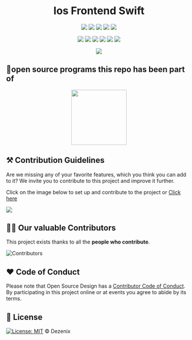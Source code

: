 <h1 align="center">Ios Frontend Swift</h1>


<div align="center">

<a href="https://github.com/Dezenix/ios-frontend-swift"><img src="https://badges.frapsoft.com/os/v1/open-source.svg?v=103"></a>
<a href="https://github.com/Dezenix/ios-frontend-swift"><img src="https://img.shields.io/badge/Built%20by-Designers-0059b3"></a>
<a href="https://github.com/Dezenix/ios-frontend-swift"><img src="https://img.shields.io/static/v1.svg?label=Contributions&message=Welcome&color=yellow"></a>
<a href="https://github.com/Dezenix/"><img src="https://img.shields.io/badge/Maintained%3F-yes-brightgreen.svg?v=103"></a>
<a href="https://github.com/Dezenix/ios-frontend-swift/blob/master/LICENSE"><img src="https://img.shields.io/badge/license-MIT-blue.svg?v=103"></a>

<a href="https://github.com/Dezenix/ios-frontend-swift/graphs/contributors"><img src="https://img.shields.io/github/contributors/Dezenix/ios-frontend-swift?color=brightgreen"></a>
<a href="https://github.com/Dezenix/ios-frontend-swift/stargazers"><img src="https://img.shields.io/github/stars/Dezenix/ios-frontend-swift?color=0059b3"></a>
<a href="https://github.com/Dezenix/ios-frontend-swift/network/members"><img src="https://img.shields.io/github/forks/Dezenix/ios-frontend-swift?color=yellow"></a>
<a href="https://github.com/Dezenix/ios-frontend-swift/issues?q=is%3Aissue+is%3Aclosed"><img src="https://img.shields.io/github/issues-closed-raw/Dezenix/ios-frontend-swift?color=yellow"></a>
<a href="https://github.com/Dezenix/ios-frontend-swift/pulls"><img src="https://img.shields.io/github/issues-pr/Dezenix/ios-frontend-swift?color=brightgreen"></a>
<a href="https://github.com/Dezenix/ios-frontend-swift/pulls?q=is%3Apr+is%3Aclosed"><img src="https://img.shields.io/github/issues-pr-closed-raw/Dezenix/ios-frontend-swift?color=0059b3"></a>
<!-- <a href="https://github.com/Dezenix/ios-frontend-swift/issues"><img src="https://img.shields.io/github/issues/Dezenix/ios-frontend-swift?color=0059b3"></a> -->
<img src="https://user-images.githubusercontent.com/73097560/115834477-dbab4500-a447-11eb-908a-139a6edaec5c.gif">
  
</div>

## 💯open source programs this repo has been part of
<div align="center">
<img src="https://user-images.githubusercontent.com/79747022/144800351-13fa1e9d-6417-4330-bc87-00d33404cc76.png" width="150px">
</div>

## ⚒️ Contribution Guidelines

Are we missing any of your favorite features, which you think you can add to it? We invite you to contribute to this project and improve it further.

Click on the image below to set up and contribute to the project or [Click here](https://github.com/Dezenix/.github/blob/main/CONTRIBUTING.md)

[![](https://user-images.githubusercontent.com/64855541/138306649-c5908e14-db8b-4d7f-a1f5-06c44f571e00.png)](https://github.com/Dezenix/.github/blob/main/CONTRIBUTING.md)

## 👨‍💻 Our valuable Contributors

This project exists thanks to all the **people who contribute**.

![Contributors](https://contributors-img.web.app/image?repo=Dezenix/ios-frontend-swift)

## ❤️ Code of Conduct

Please note that Open Source Design has a [Contributor Code of Conduct](https://github.com/Dezenix/.github/blob/main/CODE_OF_CONDUCT.md). By participating in this project online or at events you agree to abide by its terms.

## 📜 License

[![License: MIT](https://img.shields.io/badge/License-MIT-yellow.svg)](./LICENSE) © Dezenix



